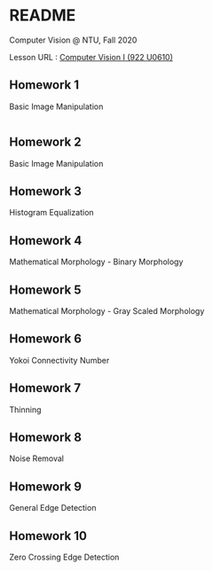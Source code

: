 # README

Computer Vision @ NTU, Fall 2020

Lesson URL : [ Computer Vision I (922 U0610) ](http://cv2.csie.ntu.edu.tw/CV/index.html)

## Homework 1

Basic Image Manipulation

![]()


## Homework 2

Basic Image Manipulation

## Homework 3

Histogram Equalization

## Homework 4

Mathematical Morphology - Binary Morphology

## Homework 5

Mathematical Morphology - Gray Scaled Morphology

## Homework 6

Yokoi Connectivity Number

## Homework 7

Thinning

## Homework 8

Noise Removal

## Homework 9

General Edge Detection

## Homework 10

Zero Crossing Edge Detection